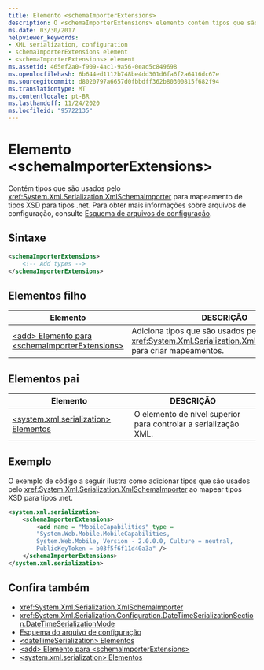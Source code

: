 ```yaml
---
title: Elemento <schemaImporterExtensions>
description: O <schemaImporterExtensions> elemento contém tipos que são usados pelo XmlSchemaImporter para mapeamento de tipos XSD para tipos .net.
ms.date: 03/30/2017
helpviewer_keywords:
- XML serialization, configuration
- schemaImporterExtensions element
- <schemaImporterExtensions> element
ms.assetid: 465ef2a0-f909-4ac1-9a56-0ead5c849698
ms.openlocfilehash: 6b644ed1112b748be4dd301d6fa6f2a6416dc67e
ms.sourcegitcommit: d8020797a6657d0fbbdff362b80300815f682f94
ms.translationtype: MT
ms.contentlocale: pt-BR
ms.lasthandoff: 11/24/2020
ms.locfileid: "95722135"
---
```

# <a name="schemaimporterextensions-element"></a>Elemento \<schemaImporterExtensions>

Contém tipos que são usados pelo <xref:System.Xml.Serialization.XmlSchemaImporter> para mapeamento de tipos XSD para tipos .net. Para obter mais informações sobre arquivos de configuração, consulte [Esquema de arquivos de configuração](../../framework/configure-apps/file-schema/index.md).  
  
## <a name="syntax"></a>Sintaxe  
  
```xml  
<schemaImporterExtensions>  
    <!-- Add types -->  
</schemaImporterExtensions>  
```  
  
## <a name="child-elements"></a>Elementos filho  
  
|Elemento|DESCRIÇÃO|  
|-------------|-----------------|  
|[\<add> Elemento para \<schemaImporterExtensions>](add-element-for-schemaimporterextensions.md)|Adiciona tipos que são usados pela <xref:System.Xml.Serialization.XmlSchemaImporter> para criar mapeamentos.|  
  
## <a name="parent-elements"></a>Elementos pai  
  
|Elemento|DESCRIÇÃO|  
|-------------|-----------------|  
|[\<system.xml.serialization> Elementos](system-xml-serialization-element.md)|O elemento de nível superior para controlar a serialização XML.|  
  
## <a name="example"></a>Exemplo  

 O exemplo de código a seguir ilustra como adicionar tipos que são usados pelo <xref:System.Xml.Serialization.XmlSchemaImporter> ao mapear tipos XSD para tipos .net.  
  
```xml  
<system.xml.serialization>  
    <schemaImporterExtensions>  
        <add name = "MobileCapabilities" type =
        "System.Web.Mobile.MobileCapabilities,
        System.Web.Mobile, Version - 2.0.0.0, Culture = neutral,
        PublicKeyToken = b03f5f6f11d40a3a" />  
    </schemaImporterExtensions>  
</system.xml.serialization>  
```  
  
## <a name="see-also"></a>Confira também

- <xref:System.Xml.Serialization.XmlSchemaImporter>
- <xref:System.Xml.Serialization.Configuration.DateTimeSerializationSection.DateTimeSerializationMode>
- [Esquema do arquivo de configuração](../../framework/configure-apps/file-schema/index.md)
- [\<dateTimeSerialization> Elementos](datetimeserialization-element.md)
- [\<add> Elemento para \<schemaImporterExtensions>](add-element-for-schemaimporterextensions.md)
- [\<system.xml.serialization> Elementos](system-xml-serialization-element.md)
